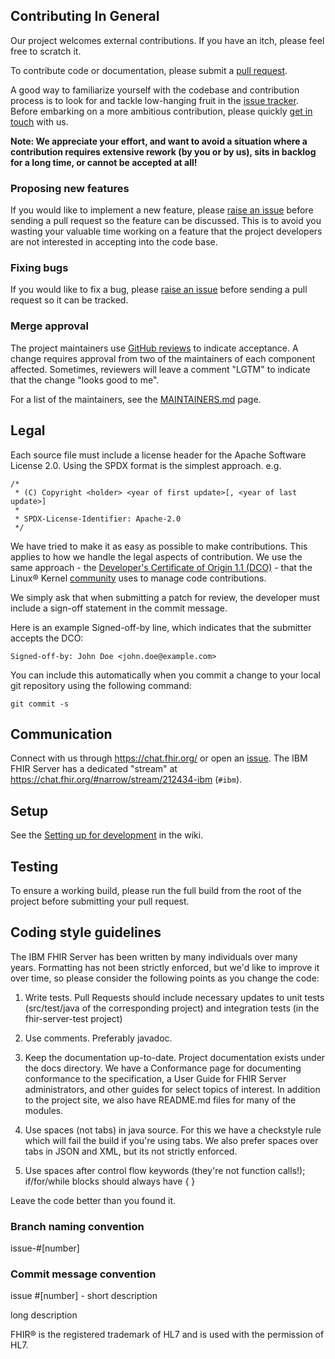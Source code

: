 ## Contributing In General
Our project welcomes external contributions. If you have an itch, please feel
free to scratch it.

To contribute code or documentation, please submit a [pull request](https://github.com/ibm/fhir/pulls).

A good way to familiarize yourself with the codebase and contribution process is
to look for and tackle low-hanging fruit in the [issue tracker](https://github.com/ibm/fhir/issues).
Before embarking on a more ambitious contribution, please quickly [get in touch](#communication) with us.

**Note: We appreciate your effort, and want to avoid a situation where a contribution
requires extensive rework (by you or by us), sits in backlog for a long time, or
cannot be accepted at all!**

### Proposing new features

If you would like to implement a new feature, please [raise an issue](https://github.com/ibm/fhir/issues)
before sending a pull request so the feature can be discussed. This is to avoid
you wasting your valuable time working on a feature that the project developers
are not interested in accepting into the code base.

### Fixing bugs

If you would like to fix a bug, please [raise an issue](https://github.com/ibm/fhir/issues) before sending a
pull request so it can be tracked.

### Merge approval

The project maintainers use [GitHub reviews](https://github.com/features/code-review) to indicate acceptance.
A change requires approval from two of the maintainers of each component affected.
Sometimes, reviewers will leave a comment "LGTM" to indicate that the change "looks good to me".

For a list of the maintainers, see the [MAINTAINERS.md](MAINTAINERS.md) page.

## Legal

Each source file must include a license header for the Apache
Software License 2.0. Using the SPDX format is the simplest approach.
e.g.

```
/*
 * (C) Copyright <holder> <year of first update>[, <year of last update>]
 *
 * SPDX-License-Identifier: Apache-2.0
 */
```

We have tried to make it as easy as possible to make contributions. This
applies to how we handle the legal aspects of contribution. We use the
same approach - the [Developer's Certificate of Origin 1.1 (DCO)](https://github.com/hyperledger/fabric/blob/master/docs/source/DCO1.1.txt) - that the Linux® Kernel [community](https://elinux.org/Developer_Certificate_Of_Origin)
uses to manage code contributions.

We simply ask that when submitting a patch for review, the developer
must include a sign-off statement in the commit message.

Here is an example Signed-off-by line, which indicates that the
submitter accepts the DCO:

```
Signed-off-by: John Doe <john.doe@example.com>
```

You can include this automatically when you commit a change to your
local git repository using the following command:

```
git commit -s
```

## Communication
Connect with us through https://chat.fhir.org/ or open an [issue](https://github.com/IBM/FHIR/issues). The IBM FHIR Server has a dedicated "stream" at https://chat.fhir.org/#narrow/stream/212434-ibm (`#ibm`).

## Setup
See the [Setting up for development](https://github.com/IBM/FHIR/wiki/Setting-up-for-development) in the wiki.

## Testing
To ensure a working build, please run the full build from the root of the project before submitting your pull request.

## Coding style guidelines
The IBM FHIR Server has been written by many individuals over many years. Formatting has not been strictly enforced, but we'd like to improve it over time, so please consider the following points as you change the code:

1. Write tests. Pull Requests should include necessary updates to unit tests (src/test/java of the corresponding project) and integration tests (in the fhir-server-test project)

2. Use comments. Preferably javadoc.

3. Keep the documentation up-to-date. Project documentation exists under the docs directory. We have a Conformance page for documenting conformance to the specification, a User Guide for FHIR Server administrators, and other guides for select topics of interest. In addition to the project site, we also have README.md files for many of the modules.

4. Use spaces (not tabs) in java source. For this we have a checkstyle rule which will fail the build if you're using tabs. We also prefer spaces over tabs in JSON and XML, but its not strictly enforced.

5. Use spaces after control flow keywords (they're not function calls!); if/for/while blocks should always have { }

Leave the code better than you found it.

### Branch naming convention

issue-#[number]

### Commit message convention

issue #[number] - short description

long description

FHIR® is the registered trademark of HL7 and is used with the permission of HL7.
